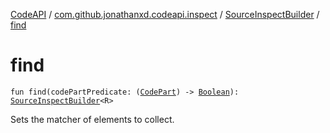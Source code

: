 [CodeAPI](../../index.md) / [com.github.jonathanxd.codeapi.inspect](../index.md) / [SourceInspectBuilder](index.md) / [find](.)

# find

`fun find(codePartPredicate: (`[`CodePart`](../../com.github.jonathanxd.codeapi/-code-part/index.md)`) -> `[`Boolean`](https://kotlinlang.org/api/latest/jvm/stdlib/kotlin/-boolean/index.html)`): `[`SourceInspectBuilder`](index.md)`<R>`

Sets the matcher of elements to collect.


